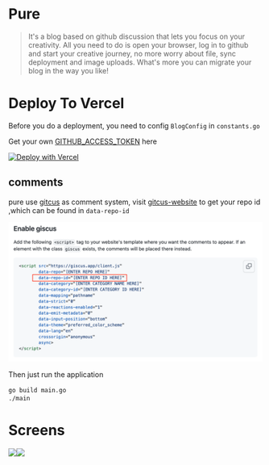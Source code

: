 # Pure

> It's a blog based on github discussion that lets you focus on your creativity. All you need to do is open your browser, log in to github and start your creative journey, no more worry about file, sync deployment and image uploads. What's more  you can migrate your blog in the way you like!

# Deploy To Vercel

Before you do a deployment, you need to config `BlogConfig` in `constants.go` 

Get your own [GITHUB_ACCESS_TOKEN](https://github.com/settings/tokens) here


[![Deploy with Vercel](https://vercel.com/button)](https://vercel.com/new/clone?repository-url=https%3A%2F%2Fgithub.com%2FLeetaoGoooo%2Fpure%2Ftree%2Fvercel&env=ACCESS_TOKEN,USER_NAME,REPO,REPO_ID,WEB_HOST,WEB_NAME,WEB_BIO,WEB_EMAIL,CATEGORY_ID,CATEGORY_NAME)

## comments

pure use [gitcus](https://github.com/giscus/giscus) as comment system, visit [gitcus-website](https://giscus.app/) to get your repo id ,which can be found in `data-repo-id`

![gitcus-config](./screens/gitcus-config.png)

Then just run the application

```shell
go build main.go
./main
```

# Screens

<image src="./screens/homepage.png" width="300"/><image src="./screens/postpage.png" width="300"/>
